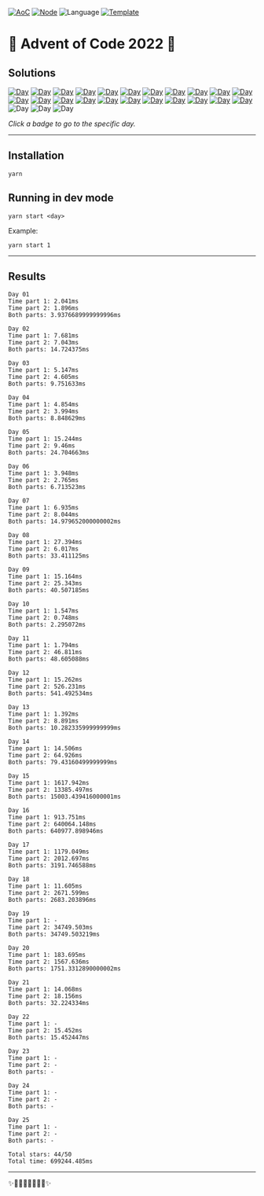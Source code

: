 <!-- Entries between SOLUTIONS and RESULTS tags are auto-generated -->

[![AoC](https://badgen.net/badge/AoC/2022/blue)](https://adventofcode.com/2022)
[![Node](https://badgen.net/badge/Node/v16.13.0+/blue)](https://nodejs.org/en/download/)
![Language](https://badgen.net/badge/Language/TypeScript/blue)
[![Template](https://badgen.net/badge/Template/aocrunner/blue)](https://github.com/caderek/aocrunner)

# 🎄 Advent of Code 2022 🎄

## Solutions

<!--SOLUTIONS-->

[![Day](https://badgen.net/badge/01/%E2%98%85%E2%98%85/green)](src/day01)
[![Day](https://badgen.net/badge/02/%E2%98%85%E2%98%85/green)](src/day02)
[![Day](https://badgen.net/badge/03/%E2%98%85%E2%98%85/green)](src/day03)
[![Day](https://badgen.net/badge/04/%E2%98%85%E2%98%85/green)](src/day04)
[![Day](https://badgen.net/badge/05/%E2%98%85%E2%98%85/green)](src/day05)
[![Day](https://badgen.net/badge/06/%E2%98%85%E2%98%85/green)](src/day06)
[![Day](https://badgen.net/badge/07/%E2%98%85%E2%98%85/green)](src/day07)
[![Day](https://badgen.net/badge/08/%E2%98%85%E2%98%85/green)](src/day08)
[![Day](https://badgen.net/badge/09/%E2%98%85%E2%98%85/green)](src/day09)
[![Day](https://badgen.net/badge/10/%E2%98%85%E2%98%85/green)](src/day10)
[![Day](https://badgen.net/badge/11/%E2%98%85%E2%98%85/green)](src/day11)
[![Day](https://badgen.net/badge/12/%E2%98%85%E2%98%85/green)](src/day12)
[![Day](https://badgen.net/badge/13/%E2%98%85%E2%98%85/green)](src/day13)
[![Day](https://badgen.net/badge/14/%E2%98%85%E2%98%85/green)](src/day14)
[![Day](https://badgen.net/badge/15/%E2%98%85%E2%98%85/green)](src/day15)
[![Day](https://badgen.net/badge/16/%E2%98%85%E2%98%85/green)](src/day16)
[![Day](https://badgen.net/badge/17/%E2%98%85%E2%98%85/green)](src/day17)
[![Day](https://badgen.net/badge/18/%E2%98%85%E2%98%85/green)](src/day18)
[![Day](https://badgen.net/badge/19/%E2%98%85%E2%98%85/green)](src/day19)
[![Day](https://badgen.net/badge/20/%E2%98%85%E2%98%85/green)](src/day20)
[![Day](https://badgen.net/badge/21/%E2%98%85%E2%98%85/green)](src/day21)
[![Day](https://badgen.net/badge/22/%E2%98%85%E2%98%85/green)](src/day22)
![Day](https://badgen.net/badge/23/%E2%98%86%E2%98%86/gray)
![Day](https://badgen.net/badge/24/%E2%98%86%E2%98%86/gray)
![Day](https://badgen.net/badge/25/%E2%98%86%E2%98%86/gray)

<!--/SOLUTIONS-->

_Click a badge to go to the specific day._

---

## Installation

```
yarn
```

## Running in dev mode

```
yarn start <day>
```

Example:

```
yarn start 1
```

---

## Results

<!--RESULTS-->

```
Day 01
Time part 1: 2.041ms
Time part 2: 1.896ms
Both parts: 3.9376689999999996ms
```

```
Day 02
Time part 1: 7.681ms
Time part 2: 7.043ms
Both parts: 14.724375ms
```

```
Day 03
Time part 1: 5.147ms
Time part 2: 4.605ms
Both parts: 9.751633ms
```

```
Day 04
Time part 1: 4.854ms
Time part 2: 3.994ms
Both parts: 8.848629ms
```

```
Day 05
Time part 1: 15.244ms
Time part 2: 9.46ms
Both parts: 24.704663ms
```

```
Day 06
Time part 1: 3.948ms
Time part 2: 2.765ms
Both parts: 6.713523ms
```

```
Day 07
Time part 1: 6.935ms
Time part 2: 8.044ms
Both parts: 14.979652000000002ms
```

```
Day 08
Time part 1: 27.394ms
Time part 2: 6.017ms
Both parts: 33.411125ms
```

```
Day 09
Time part 1: 15.164ms
Time part 2: 25.343ms
Both parts: 40.507185ms
```

```
Day 10
Time part 1: 1.547ms
Time part 2: 0.748ms
Both parts: 2.295072ms
```

```
Day 11
Time part 1: 1.794ms
Time part 2: 46.811ms
Both parts: 48.605088ms
```

```
Day 12
Time part 1: 15.262ms
Time part 2: 526.231ms
Both parts: 541.492534ms
```

```
Day 13
Time part 1: 1.392ms
Time part 2: 8.891ms
Both parts: 10.282335999999999ms
```

```
Day 14
Time part 1: 14.506ms
Time part 2: 64.926ms
Both parts: 79.43160499999999ms
```

```
Day 15
Time part 1: 1617.942ms
Time part 2: 13385.497ms
Both parts: 15003.439416000001ms
```

```
Day 16
Time part 1: 913.751ms
Time part 2: 640064.148ms
Both parts: 640977.898946ms
```

```
Day 17
Time part 1: 1179.049ms
Time part 2: 2012.697ms
Both parts: 3191.746588ms
```

```
Day 18
Time part 1: 11.605ms
Time part 2: 2671.599ms
Both parts: 2683.203896ms
```

```
Day 19
Time part 1: -
Time part 2: 34749.503ms
Both parts: 34749.503219ms
```

```
Day 20
Time part 1: 183.695ms
Time part 2: 1567.636ms
Both parts: 1751.3312890000002ms
```

```
Day 21
Time part 1: 14.068ms
Time part 2: 18.156ms
Both parts: 32.224334ms
```

```
Day 22
Time part 1: -
Time part 2: 15.452ms
Both parts: 15.452447ms
```

```
Day 23
Time part 1: -
Time part 2: -
Both parts: -
```

```
Day 24
Time part 1: -
Time part 2: -
Both parts: -
```

```
Day 25
Time part 1: -
Time part 2: -
Both parts: -
```

```
Total stars: 44/50
Total time: 699244.485ms
```

<!--/RESULTS-->

---

✨🎄🎁🎄🎅🎄🎁🎄✨